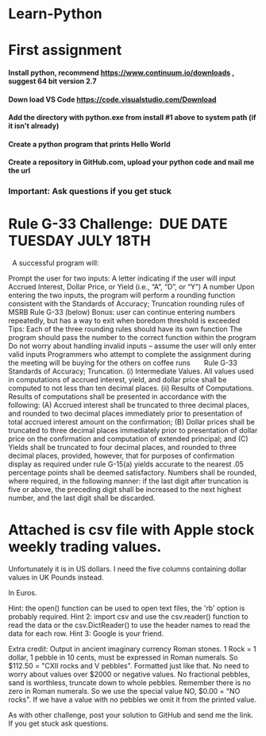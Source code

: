 # Learn-Python

# First assignment
#### Install python, recommend https://www.continuum.io/downloads , suggest 64 bit version 2.7
#### Down load VS Code https://code.visualstudio.com/Download 
#### Add the directory with python.exe from install #1 above to system path (if it isn't already)
#### Create a python program that prints Hello World
#### Create a repository in GitHub.com, upload your python code and mail me the url
### Important: Ask questions if you get stuck

# Rule G-33 Challenge:  DUE DATE TUESDAY JULY 18TH
 
A successful program will:

Prompt the user for two inputs: 
A letter indicating if the user will input Accrued Interest, Dollar Price, or Yield (i.e., “A”, “D”, or “Y”)
A number
Upon entering the two inputs, the program will perform a rounding function consistent with the Standards of Accuracy; Truncation rounding rules of MSRB Rule G-33 (below)
Bonus: user can continue entering numbers repeatedly, but has a way to exit when boredom threshold is exceeded
 
Tips:
Each of the three rounding rules should have its own function
The program should pass the number to the correct function within the program
Do not worry about handling invalid inputs – assume the user will only enter valid inputs
Programmers who attempt to complete the assignment during the meeting will be buying for the others on coffee runs
 
 
 
Rule G-33
Standards of Accuracy; Truncation.
(i) Intermediate Values. All values used in computations of accrued interest, yield, and dollar price shall be computed to not less than ten decimal places.
(ii) Results of Computations. Results of computations shall be presented in accordance with the following:
(A) Accrued interest shall be truncated to three decimal places, and rounded to two decimal places immediately prior to presentation of total accrued interest amount on the confirmation;
(B) Dollar prices shall be truncated to three decimal places immediately prior to presentation of dollar price on the confirmation and computation of extended principal; and
(C) Yields shall be truncated to four decimal places, and rounded to three decimal places, provided, however, that for purposes of confirmation display as required under rule G-15(a) yields accurate to the nearest .05 percentage points shall be deemed satisfactory.
Numbers shall be rounded, where required, in the following manner: if the last digit after truncation is five or above, the preceding digit shall be increased to the next highest number, and the last digit shall be discarded.

# Attached is csv file with Apple stock weekly trading values.

Unfortunately it is in US dollars. I need the five columns containing dollar values in UK Pounds instead.

In Euros.

Hint: the open() function can be used to open text files, the 'rb' option is probably required.
Hint 2: import csv and use the csv.reader() function to read the data or the csv.DictReader() to use the header names to read the data for each row. 
Hint 3: Google is your friend.

Extra credit: Output in ancient imaginary currency Roman stones. 1 Rock = 1 dollar, 1 pebble in 10 cents, must be expressed in Roman numerals. So $112.50 = "CXII rocks and V pebbles". Formatted just like that. No need to worry about values over $2000 or negative values. No fractional pebbles, sand is worthless, truncate down to whole pebbles. Remember there is no zero in Roman numerals. So we use the special value NO, $0.00 = "NO rocks". If we have a value with no pebbles we omit it from the printed value.

As with other challenge, post your solution to GitHub and send me the link. If you get stuck ask questions.